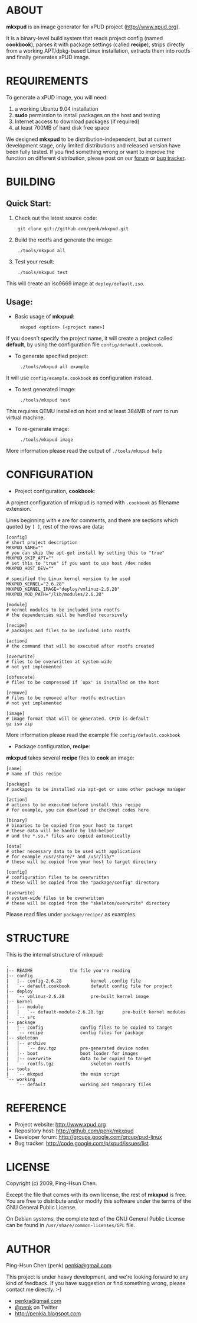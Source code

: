 ABOUT
=====

**mkxpud** is an image generator for xPUD project (<http://www.xpud.org>).

It is a binary-level build system that reads project config 
(named **cookbook**), parses it with package settings (called **recipe**), 
strips directly from a working APT/dpkg-based Linux installation, 
extracts them into rootfs and finally generates xPUD image.


REQUIREMENTS
============

To generate a xPUD image, you will need:

1. a working Ubuntu 9.04 installation 
2. **sudo** permission to install packages on the host and testing
3. Internet access to download packages (if required)
4. at least 700MB of hard disk free space

We designed **mkxpud** to be distribution-independent, but at current 
development stage, only limited distributions and released version
have been fully tested. If you find something wrong or want to improve
the function on different distribution, please 
post on our [forum](http://groups.google.com/group/pud-linux) or 
[bug tracker](http://code.google.com/p/xpud/issues/list).

BUILDING
========

Quick Start:
------------

1. Check out the latest source code:

        git clone git://github.com/penk/mkxpud.git

2. Build the rootfs and generate the image:

        ./tools/mkxpud all

3. Test your result:

        ./tools/mkxpud test

This will create an iso9669 image at `deploy/default.iso`.

Usage:
------

* Basic usage of **mkxpud**: 

        mkxpud <option> [<project name>] 

If you doesn't specify the project name, it will create a project called **default**, 
by using the configuration file `config/default.cookbook`.
	
* To generate specified project:

        ./tools/mkxpud all example
	
It will use `config/example.cookbook` as configuration instead.
	
* To test generated image:

        ./tools/mkxpud test 

This requires QEMU installed on host and at least 384MB of ram to run virtual machine.

* To re-generate image:

        ./tools/mkxpud image

More information please read the output of `./tools/mkxpud help`

CONFIGURATION
=============

* Project configuration, **cookbook**:

A project configuration of mkxpud is named with `.cookbook` as filename extension. 

Lines beginning with `#` are for comments, and there are sections 
which quoted by `[ ]`, rest of the rows are data:

	[config]
	# short project description
	MKXPUD_NAME=""
	# you can skip the apt-get install by setting this to "true"
	MKXPUD_SKIP_APT=""
	# set this to "true" if you want to use host /dev nodes
	MKXPUD_HOST_DEV=""
	
	# specified the Linux kernel version to be used
	MKXPUD_KERNEL="2.6.28"
	MKXPUD_KERNEL_IMAGE="deploy/vmlinuz-2.6.28"
	MKXPUD_MOD_PATH="/lib/modules/2.6.28"
	
	[module]
	# kernel modules to be included into rootfs
	# the dependencies will be handled recursively
	
	[recipe]
	# packages and files to be included into rootfs

	[action]
	# the command that will be executed after rootfs created
	
	[overwrite]
	# files to be overwritten at system-wide 
	# not yet implemented

	[obfuscate]
	# files to be compressed if `upx' is installed on the host
	
	[remove]
	# files to be removed after rootfs extraction
	# not yet implemented
	
	[image]
	# image format that will be generated. CPIO is default
	gz iso zip

More information please read the example file `config/default.cookbook`

* Package configuration, **recipe**:

**mkxpud** takes several **recipe** files to **cook** an image:

	[name]
	# name of this recipe
	
	[package]
	# packages to be installed via apt-get or some other package manager

	[action]
	# actions to be executed before install this recipe
	# for example, you can download or checkout codes here

	[binary]
	# binaries to be copied from your host to target
	# these data will be handle by ldd-helper 
	# and the *.so.* files are copied automatically 

	[data]
	# other necessary data to be used with applications
	# for example /usr/share/* and /usr/lib/*
	# these will be copied from your host to target directory

	[config]
	# configuration files to be overwritten 
	# these will be copied from the "package/config" directory

	[overwrite]
	# system-wide files to be overwritten
	# these will be copied from the "skeleton/overwrite" directory
	
Please read files under `package/recipe/` as examples.

STRUCTURE
=========

This is the internal structure of mkxpud:

    .
    |-- README				the file you're reading
    |-- config
    |   |-- config-2.6.28			kernel .config file
    |   `-- default.cookbook		default config file for project
    |-- deploy
    |   `-- vmlinuz-2.6.28			pre-built kernel image
    |-- kernel
    |   |-- module
    |   |   `-- default-module-2.6.28.tgz 		pre-built kernel modules
    |   `-- src
    |-- package
    |   |-- config				config files to be copied to target
    |   `-- recipe				config files for package
    |-- skeleton	
	|   |-- archive
    |   |   `-- dev.tgz			pre-generated device nodes
    |   |-- boot				boot loader for images
    |   |-- overwrite			data to be copied to target 
	|   `-- rootfs.tgz				skeleton rootfs
    |-- tools
    |   `-- mkxpud				the main script 
    `-- working
        `-- default				working and temporary files 

REFERENCE
=========

* Project website: <http://www.xpud.org>
* Repository host: <http://github.com/penk/mkxpud>
* Developer forum: <http://groups.google.com/group/pud-linux>
* Bug tracker: <http://code.google.com/p/xpud/issues/list>

LICENSE
=======

Copyright (c) 2009, Ping-Hsun Chen.

Except the file that comes with its own license, the rest of **mkxpud** is free.
You are free to distribute and/or modify this software under the terms of
the GNU General Public License.

On Debian systems, the complete text of the GNU General Public License can
be found in `/usr/share/common-licenses/GPL` file.

AUTHOR
======

Ping-Hsun Chen (penk) <penkia@gmail.com>

This project is under heavy development, and we're looking forward 
to any kind of feedback. If you have suggestion or find something wrong, 
please contact me directly. :-)

* <penkia@gmail.com>
* [@penk](http://twitter.com/penk) on Twitter
* <http://penkia.blogspot.com>

